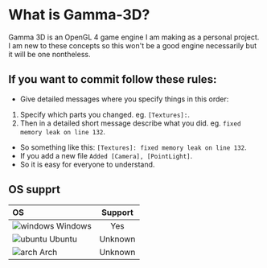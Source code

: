 # What is Gamma-3D?
Gamma 3D is an OpenGL 4 game engine I am making as a personal project. I am new to these concepts so this won't be a good engine necessarily but it will be one nontheless.

## If you want to commit follow these rules:
+ Give detailed messages where you specify things in this order:
1. Specify which parts you changed. eg. `[Textures]:`.
2. Then in a detailed short message describe what you did. eg. `fixed memory leak on line 132`.
+ So something like this: `[Textures]: fixed memory leak on line 132`.
+ If you add a new file `Added [Camera], [PointLight]`.
+ So it is easy for everyone to understand.

## OS supprt
| OS                 |  Support  |
|:-------------------|:---------:|
|![windows] Windows  |  Yes      |
|![ubuntu] Ubuntu    |  Unknown  |
|![arch] Arch        |  Unknown  |

[windows]: https://raw.githubusercontent.com/EgoistDeveloper/operating-system-logos/master/src/16x16/WIN.png
[ubuntu]: https://raw.githubusercontent.com/EgoistDeveloper/operating-system-logos/master/src/16x16/UBT.png
[arch]: https://raw.githubusercontent.com/EgoistDeveloper/operating-system-logos/master/src/16x16/ARL.png
